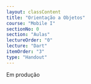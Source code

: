 ```yaml
---
layout: classContent
title: "Orientação a Objetos"
course: "Mobile I"
sectionNo: 0
section: "Aulas"
lectureOrder: "0"
lecture: "Dart"
itemOrder: "3"
type: "Handout"
---
```


Em produção
